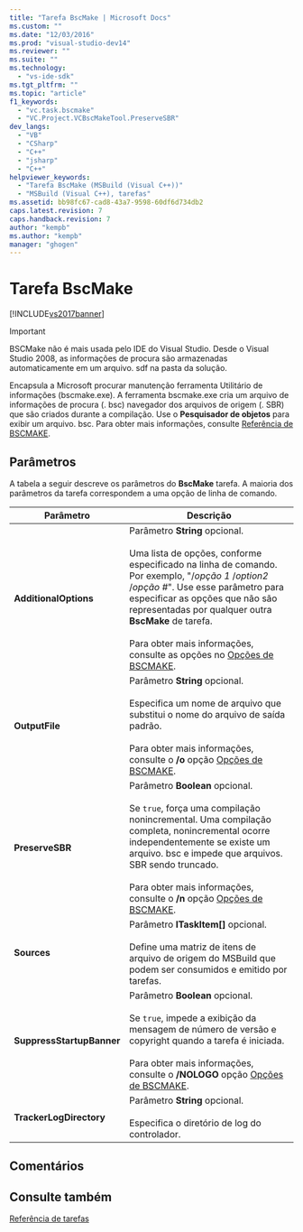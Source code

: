 ```yaml
---
title: "Tarefa BscMake | Microsoft Docs"
ms.custom: ""
ms.date: "12/03/2016"
ms.prod: "visual-studio-dev14"
ms.reviewer: ""
ms.suite: ""
ms.technology: 
  - "vs-ide-sdk"
ms.tgt_pltfrm: ""
ms.topic: "article"
f1_keywords: 
  - "vc.task.bscmake"
  - "VC.Project.VCBscMakeTool.PreserveSBR"
dev_langs: 
  - "VB"
  - "CSharp"
  - "C++"
  - "jsharp"
  - "C++"
helpviewer_keywords: 
  - "Tarefa BscMake (MSBuild (Visual C++))"
  - "MSBuild (Visual C++), tarefas"
ms.assetid: bb98fc67-cad8-43a7-9598-60df6d734db2
caps.latest.revision: 7
caps.handback.revision: 7
author: "kempb"
ms.author: "kempb"
manager: "ghogen"
---
```

# Tarefa BscMake
[!INCLUDE[vs2017banner](../code-quality/includes/vs2017banner.md)]

> [!IMPORTANT]
>  BSCMake não é mais usada pelo IDE do Visual Studio.  Desde o Visual Studio 2008, as informações de procura são armazenadas automaticamente em um arquivo. sdf na pasta da solução.  
  
 Encapsula a Microsoft procurar manutenção ferramenta Utilitário de informações \(bscmake.exe\).  A ferramenta bscmake.exe cria um arquivo de informações de procura \(. bsc\) navegador dos arquivos de origem \(. SBR\) que são criados durante a compilação.  Use o **Pesquisador de objetos** para exibir um arquivo. bsc.  Para obter mais informações, consulte [Referência de BSCMAKE](/visual-cpp/build/reference/bscmake-reference).  
  
## Parâmetros  
 A tabela a seguir descreve os parâmetros do **BscMake** tarefa.  A maioria dos parâmetros da tarefa correspondem a uma opção de linha de comando.  
  
|Parâmetro|Descrição|  
|---------------|---------------|  
|**AdditionalOptions**|Parâmetro **String** opcional.<br /><br /> Uma lista de opções, conforme especificado na linha de comando.  Por exemplo, "\/*opção 1* \/*option2* \/*opção \#*".  Use esse parâmetro para especificar as opções que não são representadas por qualquer outra **BscMake** de tarefa.<br /><br /> Para obter mais informações, consulte as opções no [Opções de BSCMAKE](/visual-cpp/build/reference/bscmake-options).|  
|**OutputFile**|Parâmetro **String** opcional.<br /><br /> Especifica um nome de arquivo que substitui o nome do arquivo de saída padrão.<br /><br /> Para obter mais informações, consulte o **\/o** opção [Opções de BSCMAKE](/visual-cpp/build/reference/bscmake-options).|  
|**PreserveSBR**|Parâmetro **Boolean** opcional.<br /><br /> Se `true`, força uma compilação nonincremental.  Uma compilação completa, nonincremental ocorre independentemente se existe um arquivo. bsc e impede que arquivos. SBR sendo truncado.<br /><br /> Para obter mais informações, consulte o **\/n** opção [Opções de BSCMAKE](/visual-cpp/build/reference/bscmake-options).|  
|**Sources**|Parâmetro **ITaskItem\[\]** opcional.<br /><br /> Define uma matriz de itens de arquivo de origem do MSBuild que podem ser consumidos e emitido por tarefas.|  
|**SuppressStartupBanner**|Parâmetro **Boolean** opcional.<br /><br /> Se `true`, impede a exibição da mensagem de número de versão e copyright quando a tarefa é iniciada.<br /><br /> Para obter mais informações, consulte o **\/NOLOGO** opção [Opções de BSCMAKE](/visual-cpp/build/reference/bscmake-options).|  
|**TrackerLogDirectory**|Parâmetro **String** opcional.<br /><br /> Especifica o diretório de log do controlador.|  
  
## Comentários  
  
## Consulte também  
 [Referência de tarefas](../msbuild/msbuild-task-reference.md)